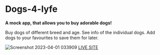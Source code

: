 # Dogs-4-lyfe
**A mock app, that allows you to buy adorable dogs!**

Buy dogs of different breed and age.
See info of the individual dogs.
Add dogs to your favourites to save them for later.

![Screenshot 2023-04-01 033909](https://user-images.githubusercontent.com/93631986/229261979-c92cfb79-f61b-4ca4-974c-5e8aaacf094e.jpg)
[LIVE SITE](https://main--stupendous-centaur-dc0b16.netlify.app/)
